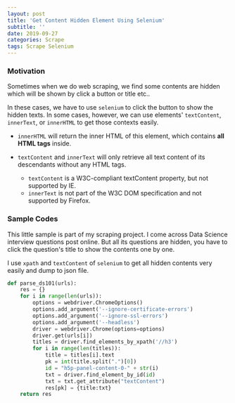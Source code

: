 ```yaml
---
layout: post
title: 'Get Content Hidden Element Using Selenium'
subtitle: ''
date: 2019-09-27
categories: Scrape
tags: Scrape Selenium
---
```

### Motivation
Sometimes when we do web scraping, we find some contents are hidden which will be shown by click a button or title etc..

In these cases, we have to use `selenium` to click the button to show the hidden texts. In some cases, however, we can use elements' `textContent`, `innerText`, or `innerHTML` to get those contexts easily.

- `innerHTML` will return the inner HTML of this element, which contains **all HTML tags** inside.

- `textContent` and `innerText` will only retrieve all text content of its descendants without any HTML tags.
    - `textContent` is a W3C-compliant textContent property, but not supported by IE.
    - `innerText` is not part of the W3C DOM specification and not supported by Firefox.

### Sample Codes
This little sample is part of my scraping project.
I come across Data Science interview questions post online. But all its questions are hidden, you have to click the question's title to show the contents one by one.

I use `xpath` and `textContent` of `selenium` to get all hidden contents very easily and dump to json file.

``` python
def parse_ds101(urls):
    res = {}
    for i in range(len(urls)):
        options = webdriver.ChromeOptions()
        options.add_argument('--ignore-certificate-errors')
        options.add_argument('--ignore-ssl-errors')
        options.add_argument('--headless')
        driver = webdriver.Chrome(options=options)
        driver.get(urls[i])
        titles = driver.find_elements_by_xpath('//h3')
        for i in range(len(titles)):
            title = titles[i].text
            pk = int(title.split(".")[0])
            id = "h5p-panel-content-0-" + str(i)
            txt = driver.find_element_by_id(id)
            txt = txt.get_attribute("textContent")
            res[pk] = {title:txt}
    return res
```